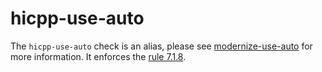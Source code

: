 hicpp-use-auto
==============

The `hicpp-use-auto` check is an alias, please see
[modernize-use-auto](https://clang.llvm.org/extra/clang-tidy/checks/modernize-use-auto.html) for more information.
It enforces the
[rule 7.1.8](http://www.codingstandard.com/rule/7-1-8-use-auto-id-expr-when-declaring-a-variable-to-have-the-same-type-as-its-initializer-function-call/).
